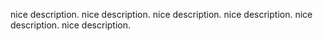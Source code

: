 nice description.
nice description.
nice description.
nice description.
nice description.
nice description.